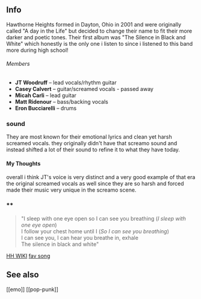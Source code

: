 ## Info
Hawthorne Heights formed in Dayton, Ohio in 2001 and were originally called "A day in the Life" but decided to change their name to fit their more darker and poetic tones. Their first album was "The Silence in Black and White" which honestly is the only one i listen to since i listened to this band more during high school!
###### Members
- **JT Woodruff** – lead vocals/rhythm guitar
- **Casey Calvert** – guitar/screamed vocals - passed away
- **Micah Carli** – lead guitar
- **Matt Ridenour** – bass/backing vocals
- **Eron Bucciarelli** – drums
### sound
 They are most known for their emotional lyrics and clean yet harsh screamed vocals. they originally didn't have that screamo sound and instead shifted a lot of their sound to refine it to what they have today. 
#### My Thoughts
overall i think JT's voice is very distinct and a very good example of that era the original screamed vocals as well since they are so harsh and forced made their music very unique in the screamo scene.

### **

>"I sleep with one eye open so I can see you breathing (_I sleep with one eye open_)  
 I follow your chest home until I (_So I can see you breathing_)  
 I can see you, I can hear you breathe in, exhale  
 The silence in black and white"

[HH WIKI](https://en.wikipedia.org/wiki/Hawthorne_Heights)
[fav song](https://genius.com/Hawthorne-heights-niki-fm-lyrics)
## See also
[[emo]]
[[pop-punk]]

